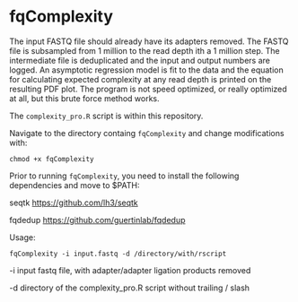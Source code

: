 # fqComplexity

The input FASTQ file should already have its adapters removed. The FASTQ file is subsampled from 1 million to the read depth ith a 1 million step. The intermediate file is deduplicated and the input and output numbers are logged. An asymptotic regression model is fit to the data and the equation for calculating expected complexity at any read depth is printed on the resulting PDF plot. The program is not speed optimized, or really optimized at all, but this brute force method works.

The `complexity_pro.R` script is within this repository.

Navigate to the directory containg `fqComplexity` and change modifications with:

`chmod +x fqComplexity`

Prior to running `fqComplexity`, you need to install the following dependencies and move to $PATH:

seqtk https://github.com/lh3/seqtk 

fqdedup https://github.com/guertinlab/fqdedup

Usage: 

`fqComplexity -i input.fastq -d /directory/with/rscript`

-i input fastq file, with adapter/adapter ligation products removed 

-d directory of the complexity_pro.R script without trailing / slash
